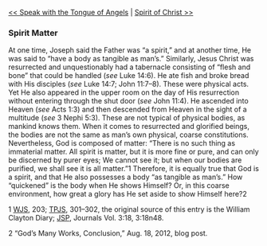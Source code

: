 [<< Speak with the Tongue of Angels](Speak%20with%20the%20Tongue%20of%20Angels.md)  |  [Spirit of Christ >>](Spirit%20of%20Christ.md)

### Spirit Matter
At one time, Joseph said the Father was “a spirit,” and at another time, He was said to “have a body as tangible as man’s.” Similarly, Jesus Christ was resurrected and unquestionably had a tabernacle consisting of “flesh and bone” that could be handled (*see* Luke 14:6). He ate fish and broke bread with His disciples (*see* Luke 14:7; John 11:7–8). These were physical acts. Yet He also appeared in the upper room on the day of His resurrection without entering through the shut door (*see* John 11:4). He ascended into Heaven (*see* Acts 1:3) and then descended from Heaven in the sight of a multitude (*see* 3 Nephi 5:3). These are not typical of physical bodies, as mankind knows them. When it comes to resurrected and glorified beings, the bodies are not the same as man’s own physical, coarse constitutions. Nevertheless, God is composed of matter: “There is no such thing as immaterial matter. All spirit is matter, but it is more fine or pure, and can only be discerned by purer eyes; We cannot see it; but when our bodies are purified, we shall see it is all matter.”1 Therefore, it is equally true that God is a spirit, and that He also possesses a body “as tangible as man’s.” How “quickened” is the body when He shows Himself? Or, in this coarse environment, how great a glory has He set aside to show Himself here?2



1
[WJS](#), 203; [TPJS](#), 301–302, the original source of this entry is the William Clayton Diary; [JSP](#), Journals Vol. 3:18, 3:18n48.


2 “God’s Many Works, Conclusion,” Aug. 18, 2012, blog post.